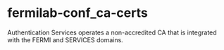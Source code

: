 # fermilab-conf_ca-certs

Authentication Services operates a non-accredited CA that is integrated with the FERMI and SERVICES domains.